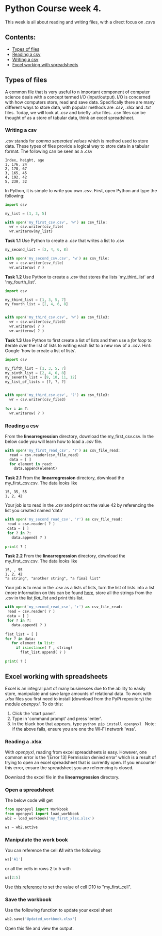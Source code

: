 # Python Course week 4. 
This week is all about reading and writing files, with a direct focus on *.csv*s

## Contents:
  - [Types of files](#types-of-files)
  - [Reading a csv](#reading-a-csv)
  - [Writing a csv](#writing-a-csv)
  - [Excel working with spreadsheets](#excel-working-with-spreadsheets)

  
## Types of files
A common file that is very useful to n important component of computer science deals with a concept termed I/O (input/output). I/O is concerned with how computers 
store, read and save data. Specifically there are many different ways to store data, with popular methods are *.csv*, *.xlsx* and *.txt* files. Today, we will look at *.csv* and briefly *.xlsx* files. *.csv* files can be thought of as a store of tabular data, think an excel spreadsheet.


### Writing a csv
*.csv* stands for *comma seperated values* which is method used to store data. These types of files provide a logical way to 
store data in a tabular format. The following can be seen as a .csv
```csv
Index, height, age
1, 176, 24
2, 178, 67
3, 165, 45
4, 192, 42
5, 230, 32
```

In Python, it is simple to write you own *.csv*. First, open Python and type the following:
```python
import csv

my_list = [1, 3, 5]

with open('my_first_csv.csv', 'w') as csv_file:
  wr = csv.writer(csv_file)
  wr.writerow(my_list)
```
**Task 1.1**
Use Python to create a *.csv* that writes a list to .csv
```python 
my_second_list = [2, 4, 6, 8]

with open('my_second_csv.csv', 'w') as csv_file: 
  wr = csv.writer(csv_file)
  wr.writerow( ? )
```

**Task 1.2**
Use Python to create a *.csv* that stores the lists 'my_third_list' and 'my_fourth_list'. 
```python
import csv

my_third_list = [1, 3, 5, 7]
my_fourth_list = [2, 4, 6, 8] 


with open('my_third_csv.csv', 'w') as csv_file3:
  wr = csv.writer(csv_file3)
  wr.writerow( ? )
  wr.writerow( ? )
``` 

**Task 1.3** 
Use Python to first create a list of lists and then use a *for loop* to iterate over the list of lists to writing each list to a new row of a *.csv*. Hint: Google 'how to create a list of lists'.
```python
import csv

my_fifth_list = [1, 3, 5, 7]
my_sixth_list = [2, 4, 6, 8] 
my_seventh_list = [9, 10, 11, 12] 
my_list_of_lists = [?, ?, ?]


with open('my_third_csv.csv', '?') as csv_file3:
  wr = csv.writer(csv_file3)
  
for i in ?:
  wr.writerow( ? )

``` 


### Reading a csv 
From the **linearregression** directory, download the my_first_csv.csv. In the below code you will learn how to load a *.csv* file.
```python
with open('my_first_read_csv', 'r') as csv_file_read: 
  read = csv.reader(csv_file_read)
  data = [ ] 
  for element in read:
    data.append(element)
 ```
 **Task 2.1**
 From the **linearregression** directory, download the my_first_csv.csv. The data looks like 
 ```csv
 15, 35, 55
 1, 2, 42
 ```
 Your job is to read in the *.csv* and print out the value 42 by referencing the list you created named 'data'
 
 ```python
with open('my_second_read_csv', 'r') as csv_file_read: 
  read = csv.reader( ? )
  data = [ ] 
  for ? in ?:
    data.append( ? )
    
 print( ? )
 ```
 
 
  **Task 2.2**
 From the **linearregression** directory, download the my\_first\_csv.csv. The data looks like 
 ```csv
 15, , 55
 1, 2, 42
 "a string", "another string", "a final list"
 ```
 Your job is to read in the *.csv* as a lists of lists, turn the list of lists into a list (more information on this can be found [here](https://stackoverflow.com/questions/952914/making-a-flat-list-out-of-list-of-lists-in-python), store all the strings from the *.csv* in the list *flat_list* and print this list. 
 
 ```python
with open('my_second_read_csv', 'r') as csv_file_read: 
  read = csv.reader( ? )
  data = [ ] 
  for ? in ?:
    data.append( ? )
    
 flat_list = [ ]
 for ? in data:
    for element in list:
      if isinstance( ? , string)
        flat_list.append( ? )
  
 print( ? )
 ```

## Excel working with spreadsheets
Excel is an integral part of many businesses due to the ability to easily store, manipulate and save large amounts of relational data.
To work with *.xlsx* files you first need to install (download from the PyPi repository) the module *openpyxl*. To do this:
1. Click the 'start panel'. 
2. Type in 'command prompt' and press 'enter'. 
3. In the black box that appears, type ```python pip install openpyxl ```
Note: if the above fails, ensure you are one the Wi-Fi network 'wsa'. 

### Reading a .xlsx
With *openpyxl*, reading from excel spreadsheets is easy. However, one common error is the '[Error 13] Permission denied error' 
which is a result of trying to open an excel spreadsheet that is currently open. If you encounter this error, ensure the spreadsheet
you are referencing is closed.

Download the excel file in the **linearregression** directory. 
### Open a spreadsheet
The below code will get 
```python
from openpyxl import Workbook
from openpyxl import load_workbook
wb2 = load_workbook('my_first_xlsx.xlsx')

ws = wb2.active
```

### Manipulate the work book
You can reference the cell **A1** with the following:
```python
ws['A1']
```
or all the cells in rows 2 to 5 with 
```python
ws[2:5]
```

Use [this reference](https://openpyxl.readthedocs.io/en/default/tutorial.html) to set the value of cell D10 to "my\_first\_cell".

### Save the workbook
Use the following function to update your excel sheet
```python
wb2.save('Updated_workbook.xlsx')
```

Open this file and view the output.

